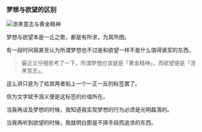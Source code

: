### 梦想与欲望的区别

![漆黑意志与黄金精神](https://m1.calibur.tv/cc-19f/1568630095336-wzq.jpeg)

梦想与欲望本是一丘之歌，都是有所求，为其所困。

有一段时间我甚至认为所谓梦想也不过是和欲望一样不是什么值得褒奖的东西。

> 最近又仔细思考了一下，所谓梦想应该就是「黄金精神」，而欲望便是「漆黑意志」。

这么讲只是为了给其两者贴上一个一正一反的标签罢了。

但为文字赋予涵义便是这标签的价值所在。

当我再谈及梦想的时候，我知道我实现梦想的行为必须是光明磊落的。

当我再听到欲望的时候，我就明白那是不择手段而追求的东西。
